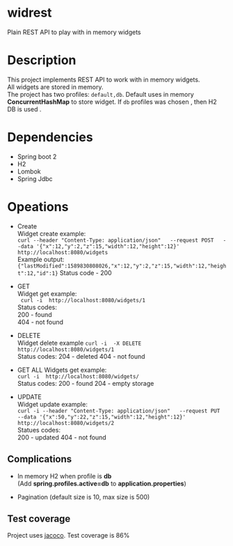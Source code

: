 # widrest
Plain REST API to play with in memory widgets 

# Description

This project implements REST API to work with in memory widgets.  
All widgets are stored in memory.  
The project has two profiles: `default,db`. Default uses in memory **ConcurrentHashMap** to store widget.
If `db` profiles was chosen , then H2 DB is used .

# Dependencies

- Spring boot 2
- H2
- Lombok
- Spring Jdbc

# Opeations

- Create  
    Widget create example:   
    `curl --header "Content-Type: application/json"   --request POST   --data '{"x":12,"y":2,"z":15,"width":12,"height":12}'   http://localhost:8080/widgets`  
    Example output:  
    `{"lastModified":1589830808026,"x":12,"y":2,"z":15,"width":12,"height":12,"id":1}`
    Status code - 200

- GET  
    Widget get example:  
    ` curl -i  http://localhost:8080/widgets/1`  
    Status codes:  
            200 - found  
            404 - not found
- DELETE  
    Widget delete example
    `curl -i  -X DELETE http://localhost:8080/widgets/1`  
    Status codes:
            204 - deleted
            404 - not found
- GET ALL
    Widgets get example:  
    `curl -i  http://localhost:8080/widgets/`  
    Status codes:
            200 - found
            204 - empty storage
- UPDATE  
    Widget update example:  
    `curl -i --header "Content-Type: application/json"   --request PUT   --data '{"x":50,"y":22,"z":15,"width":12,"height":12}'   http://localhost:8080/widgets/2`  
    Statues codes:  
            200 - updated
            404 - not found

## Complications 

- In memory H2 when profile is **db**  
        (Add **spring.profiles.active=db** to **application.properties**)

- Pagination (default size is 10, max size is 500)


## Test coverage

Project uses [jacoco](https://www.eclemma.org/jacoco/). Test coverage is 86%


